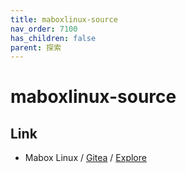 ```yaml
---
title: maboxlinux-source
nav_order: 7100
has_children: false
parent: 探索
---
```



# maboxlinux-source


## Link

* Mabox Linux / [Gitea](https://git.maboxlinux.org/) / [Explore](https://git.maboxlinux.org/explore/repos)
